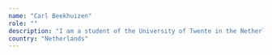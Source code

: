 ```yaml
---
name: "Carl Beekhuizen"
role: ""
description: "I am a student of the University of Twente in the Netherlands who has studied Applied Physics and Master's Computer Science. I recently completed my thesis on the topic of decentralised staking pools. I applied for a grant from the Ethereum Foundation to continue this research, but ultimately withdrew the application due to the variability of the \"Shasper\" proposal. I am involved in the Eth-2.0 bi-weekly calls and have been and will be attending the sharding events. I am currently working on building a Vyper BLS12-381 Library."
country: "Netherlands"
---
```

